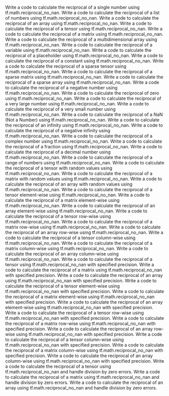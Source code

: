 Write a code to calculate the reciprocal of a single number using tf.math.reciprocal_no_nan.
Write a code to calculate the reciprocal of a list of numbers using tf.math.reciprocal_no_nan.
Write a code to calculate the reciprocal of an array using tf.math.reciprocal_no_nan.
Write a code to calculate the reciprocal of a tensor using tf.math.reciprocal_no_nan.
Write a code to calculate the reciprocal of a matrix using tf.math.reciprocal_no_nan.
Write a code to calculate the reciprocal of a multidimensional array using tf.math.reciprocal_no_nan.
Write a code to calculate the reciprocal of a variable using tf.math.reciprocal_no_nan.
Write a code to calculate the reciprocal of a placeholder using tf.math.reciprocal_no_nan.
Write a code to calculate the reciprocal of a constant using tf.math.reciprocal_no_nan.
Write a code to calculate the reciprocal of a sparse tensor using tf.math.reciprocal_no_nan.
Write a code to calculate the reciprocal of a sparse matrix using tf.math.reciprocal_no_nan.
Write a code to calculate the reciprocal of a sparse array using tf.math.reciprocal_no_nan.
Write a code to calculate the reciprocal of a negative number using tf.math.reciprocal_no_nan.
Write a code to calculate the reciprocal of zero using tf.math.reciprocal_no_nan.
Write a code to calculate the reciprocal of a very large number using tf.math.reciprocal_no_nan.
Write a code to calculate the reciprocal of a very small number using tf.math.reciprocal_no_nan.
Write a code to calculate the reciprocal of a NaN (Not a Number) using tf.math.reciprocal_no_nan.
Write a code to calculate the reciprocal of an infinity using tf.math.reciprocal_no_nan.
Write a code to calculate the reciprocal of a negative infinity using tf.math.reciprocal_no_nan.
Write a code to calculate the reciprocal of a complex number using tf.math.reciprocal_no_nan.
Write a code to calculate the reciprocal of a fraction using tf.math.reciprocal_no_nan.
Write a code to calculate the reciprocal of a decimal number using tf.math.reciprocal_no_nan.
Write a code to calculate the reciprocal of a range of numbers using tf.math.reciprocal_no_nan.
Write a code to calculate the reciprocal of a tensor with random values using tf.math.reciprocal_no_nan.
Write a code to calculate the reciprocal of a matrix with random values using tf.math.reciprocal_no_nan.
Write a code to calculate the reciprocal of an array with random values using tf.math.reciprocal_no_nan.
Write a code to calculate the reciprocal of a tensor element-wise using tf.math.reciprocal_no_nan.
Write a code to calculate the reciprocal of a matrix element-wise using tf.math.reciprocal_no_nan.
Write a code to calculate the reciprocal of an array element-wise using tf.math.reciprocal_no_nan.
Write a code to calculate the reciprocal of a tensor row-wise using tf.math.reciprocal_no_nan.
Write a code to calculate the reciprocal of a matrix row-wise using tf.math.reciprocal_no_nan.
Write a code to calculate the reciprocal of an array row-wise using tf.math.reciprocal_no_nan.
Write a code to calculate the reciprocal of a tensor column-wise using tf.math.reciprocal_no_nan.
Write a code to calculate the reciprocal of a matrix column-wise using tf.math.reciprocal_no_nan.
Write a code to calculate the reciprocal of an array column-wise using tf.math.reciprocal_no_nan.
Write a code to calculate the reciprocal of a tensor using tf.math.reciprocal_no_nan with specified precision.
Write a code to calculate the reciprocal of a matrix using tf.math.reciprocal_no_nan with specified precision.
Write a code to calculate the reciprocal of an array using tf.math.reciprocal_no_nan with specified precision.
Write a code to calculate the reciprocal of a tensor element-wise using tf.math.reciprocal_no_nan with specified precision.
Write a code to calculate the reciprocal of a matrix element-wise using tf.math.reciprocal_no_nan with specified precision.
Write a code to calculate the reciprocal of an array element-wise using tf.math.reciprocal_no_nan with specified precision.
Write a code to calculate the reciprocal of a tensor row-wise using tf.math.reciprocal_no_nan with specified precision.
Write a code to calculate the reciprocal of a matrix row-wise using tf.math.reciprocal_no_nan with specified precision.
Write a code to calculate the reciprocal of an array row-wise using tf.math.reciprocal_no_nan with specified precision.
Write a code to calculate the reciprocal of a tensor column-wise using tf.math.reciprocal_no_nan with specified precision.
Write a code to calculate the reciprocal of a matrix column-wise using tf.math.reciprocal_no_nan with specified precision.
Write a code to calculate the reciprocal of an array column-wise using tf.math.reciprocal_no_nan with specified precision.
Write a code to calculate the reciprocal of a tensor using tf.math.reciprocal_no_nan and handle division by zero errors.
Write a code to calculate the reciprocal of a matrix using tf.math.reciprocal_no_nan and handle division by zero errors.
Write a code to calculate the reciprocal of an array using tf.math.reciprocal_no_nan and handle division by zero errors.